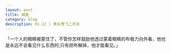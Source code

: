 ```yaml
---
layout: post
title: 城堡   
category: blog
description: 01-22 | 草长莺飞二月天
---
```


「一个人的眼睛被蒙住了，不管你怎样鼓励他透过蒙着眼睛的布极力向外看，他也是永远不会看见什么东西的;只有把布解掉，他才能看见。」




<script language="javascript">
var allowedKeys = {
  37: 'left',
  38: 'up',
  39: 'right',
  40: 'down',
  65: 'a',
  66: 'b'
};
var konamiCode = ['up', 'down', 'left',  'right', 'b', 'a' ];

var konamiCodePosition = 0;

// add keydown event listener
document.addEventListener('keydown', function(e) {
  // get the value of the key code from the key map
  var key = allowedKeys[e.keyCode];
  // get the value of the required key from the konami code
  var requiredKey = konamiCode[konamiCodePosition];

  // compare the key with the required key
  if (key == requiredKey) {

    // move to the next key in the konami code sequence
    konamiCodePosition++;

    // if the last key is reached, activate cheats
    if (konamiCodePosition == konamiCode.length) {
      activateCheats();
      konamiCodePosition = 0;
    }
  } else {
    konamiCodePosition = 0;
  }
});

function activateCheats() {
  alert("秘技发动成功，曲境即将开启");
  window.location.href="https://bitgiraffe.tk/";
}


</script>
